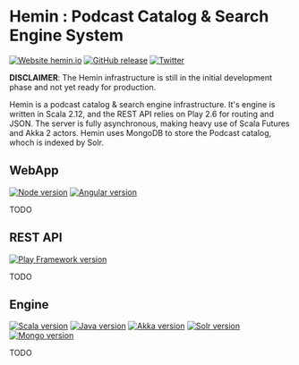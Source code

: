 
# Hemin : Podcast Catalog & Search Engine System


[![Website hemin.io](https://img.shields.io/website-up-down-green-red/https/hemin.io.svg)](https://hemin.io/)
[![GitHub release](https://img.shields.io/github/release/mpgirro/hemin.svg)](https://github.com/mpgirro/hemin/releases/)
[![Twitter](https://img.shields.io/badge/Twitter-%40hemin_io-blue.svg)](https://twitter.com/hemin_io)


__DISCLAIMER__: The Hemin infrastructure is still in the initial development phase and not yet ready for production.

Hemin is a podcast catalog & search engine infrastructure. It's engine is written in Scala 2.12, and the REST API relies on Play 2.6 for routing and JSON. The server is fully asynchronous, making heavy use of Scala Futures and Akka 2 actors. Hemin uses MongoDB to store the Podcast catalog, whoch is indexed by Solr.


## WebApp


[![Node version](https://img.shields.io/badge/node-9.11-blue.svg)](https://nodejs.org/en/blog/release/v9.11.2/)
[![Angular version](https://img.shields.io/badge/angular-5-blue.svg)](https://blog.angular.io/version-5-0-0-of-angular-now-available-37e414935ced)


TODO


## REST API


[![Play Framework version](https://img.shields.io/badge/play-2.6-blue.svg)](https://www.playframework.com/documentation/2.6.x/Highlights26)



TODO


## Engine 


[![Scala version](https://img.shields.io/badge/scala-2.12-blue.svg)](https://www.scala-lang.org/download/2.12.0.html)
[![Java version](https://img.shields.io/badge/java-1.8-blue.svg)](https://www.oracle.com/technetwork/java/javase/downloads/jdk8-downloads-2133151.html)
[![Akka version](https://img.shields.io/badge/akka-2.5-blue.svg)](https://akka.io/blog/news/2017/04/13/akka-2.5.0-released)
[![Solr version](https://img.shields.io/badge/solr-7.5-blue.svg)](https://lucene.apache.org/solr/guide/7_5/index.html)
[![Mongo version](https://img.shields.io/badge/mongo-4.0-blue.svg)](https://docs.mongodb.com/manual/release-notes/4.0/)


TODO
